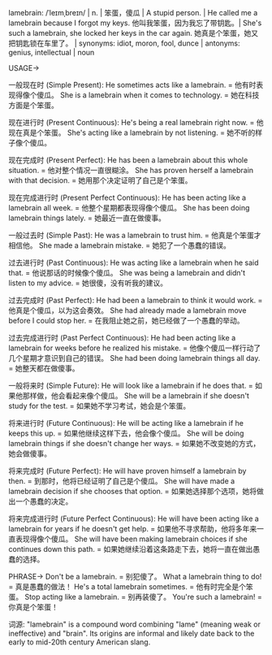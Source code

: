 lamebrain: /ˈleɪmˌbreɪn/ | n. | 笨蛋，傻瓜 | A stupid person. | He called me a lamebrain because I forgot my keys. 他叫我笨蛋，因为我忘了带钥匙。|  She's such a lamebrain, she locked her keys in the car again. 她真是个笨蛋，她又把钥匙锁在车里了。 | synonyms: idiot, moron, fool, dunce | antonyms: genius, intellectual | noun


USAGE->

一般现在时 (Simple Present):
He sometimes acts like a lamebrain. = 他有时表现得像个傻瓜。
She is a lamebrain when it comes to technology. =  她在科技方面是个笨蛋。


现在进行时 (Present Continuous):
He's being a real lamebrain right now. = 他现在真是个笨蛋。
She's acting like a lamebrain by not listening. = 她不听的样子像个傻瓜。


现在完成时 (Present Perfect):
He has been a lamebrain about this whole situation. = 他对整个情况一直很糊涂。
She has proven herself a lamebrain with that decision. = 她用那个决定证明了自己是个笨蛋。


现在完成进行时 (Present Perfect Continuous):
He has been acting like a lamebrain all week. = 他整个星期都表现得像个傻瓜。
She has been doing lamebrain things lately. = 她最近一直在做傻事。


一般过去时 (Simple Past):
He was a lamebrain to trust him. = 他真是个笨蛋才相信他。
She made a lamebrain mistake. = 她犯了一个愚蠢的错误。


过去进行时 (Past Continuous):
He was acting like a lamebrain when he said that. = 他说那话的时候像个傻瓜。
She was being a lamebrain and didn't listen to my advice. = 她很傻，没有听我的建议。


过去完成时 (Past Perfect):
He had been a lamebrain to think it would work. = 他真是个傻瓜，以为这会奏效。
She had already made a lamebrain move before I could stop her. = 在我阻止她之前，她已经做了一个愚蠢的举动。


过去完成进行时 (Past Perfect Continuous):
He had been acting like a lamebrain for weeks before he realized his mistake. = 他像个傻瓜一样行动了几个星期才意识到自己的错误。
She had been doing lamebrain things all day. = 她整天都在做傻事。


一般将来时 (Simple Future):
He will look like a lamebrain if he does that. = 如果他那样做，他会看起来像个傻瓜。
She will be a lamebrain if she doesn't study for the test. = 如果她不学习考试，她会是个笨蛋。


将来进行时 (Future Continuous):
He will be acting like a lamebrain if he keeps this up. = 如果他继续这样下去，他会像个傻瓜。
She will be doing lamebrain things if she doesn't change her ways. = 如果她不改变她的方式，她会做傻事。


将来完成时 (Future Perfect):
He will have proven himself a lamebrain by then. = 到那时，他将已经证明了自己是个傻瓜。
She will have made a lamebrain decision if she chooses that option. = 如果她选择那个选项，她将做出一个愚蠢的决定。


将来完成进行时 (Future Perfect Continuous):
He will have been acting like a lamebrain for years if he doesn't get help. = 如果他不寻求帮助，他将多年来一直表现得像个傻瓜。
She will have been making lamebrain choices if she continues down this path. = 如果她继续沿着这条路走下去，她将一直在做出愚蠢的选择。


PHRASE->
Don't be a lamebrain. = 别犯傻了。
What a lamebrain thing to do! = 真是愚蠢的做法！
He's a total lamebrain sometimes. = 他有时完全是个笨蛋。
Stop acting like a lamebrain. = 别再装傻了。
You're such a lamebrain! = 你真是个笨蛋！


词源:  "lamebrain" is a compound word combining "lame" (meaning weak or ineffective) and "brain".  Its origins are informal and likely date back to the early to mid-20th century American slang.
